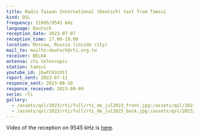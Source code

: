 ```yaml
---
title: Radio Taiwan International (Deutsch) test from Tamsui
kind: QSL
frequency: 11995/9545 kHz
language: Deutsch
reception_date: 2023-07-07
reception_time: 17.00-19.00
location: Moscow, Russia (inside city)
mail_to: mailto:deutsch@rti.org.tw
receiver: BELKA
antenna: its telescopic
station: tamsui
youtube_id: jbwFCH3zOtI
report_sent: 2023-07-11
responce_sent: 2023-08-10
responce_received: 2023-09-09
serie: rti
gallery:
  - /assets/qsl/2023/rti/full/rti_de_jul2023_front.jpg:/assets/qsl/2023/rti/small/rti_de_jul2023_front.jpg
  - /assets/qsl/2023/rti/full/rti_de_jul2023_back.jpg:/assets/qsl/2023/rti/small/rti_de_jul2023_back.jpg
---
```


Video of the reception on 9545 kHz is
<a href="https://youtu.be/hwFVAV3WZYs">here</a>.
